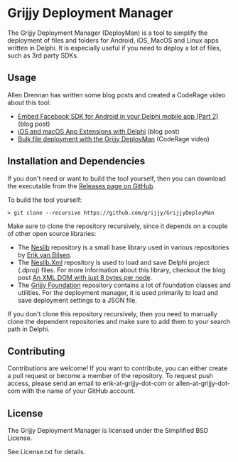 # Grijjy Deployment Manager
The Grijjy Deployment Manager (DeployMan) is a tool to simplify the deployment of files and folders for Android, iOS, MacOS and Linux apps written in Delphi. It is especially useful if you need to deploy a lot of files, such as 3rd party SDKs.

## Usage

Allen Drennan has written some blog posts and created a CodeRage video about this tool:

* [Embed Facebook SDK for Android in your Delphi mobile app (Part 2)](https://blog.grijjy.com/2017/01/30/embed-facebook-sdk-for-android-in-your-delphi-mobile-app-part-2/) (blog post)
* [iOS and macOS App Extensions with Delphi](https://blog.grijjy.com/2018/11/15/ios-and-macos-app-extensions-with-delphi/) (blog post)
* [Bulk file deployment with the Grijjy DeployMan](https://youtu.be/LL-JvYcuAzI) (CodeRage video)

## Installation and Dependencies

If you don't need or want to build the tool yourself, then you can download the executable from the [Releases page on GitHub](https://github.com/grijjy/GrijjyDeployMan/releases).

To build the tool yourself:

```shell
> git clone --recursive https://github.com/grijjy/GrijjyDeployMan
```

Make sure to clone the repository recursively, since it depends on a couple of other open source libraries:

* The [Neslib](https://github.com/neslib/Neslib) repository is a small base library used in various repositories by [Erik van Bilsen](https://github.com/neslib).
* The [Neslib.Xml](https://github.com/neslib/Neslib.Xml) repository is used to load and save Delphi project (.dproj) files. For more information about this library, checkout the blog post [An XML DOM with just 8 bytes per node](https://blog.grijjy.com/2020/10/07/an-xml-dom-with-just-8-bytes-per-node/).
* The [Grijjy Foundation](https://github.com/grijjy/GrijjyFoundation) repository contains a lot of foundation classes and utilities. For the deployment manager, it is used primarily to load and save deployment settings to a JSON file.

If you don't clone this repository recursively, then you need to manually clone the dependent repositories and make sure to add them to your search path in Delphi.

## Contributing

Contributions are welcome! If you want to contribute, you can either create a pull request or become a member of the repository. To request push access, please send an email to erik-at-grijjy-dot-com or allen-at-grijjy-dot-com with the name of your GitHub account.

## License

The Grijjy Deployment Manager is licensed under the Simplified BSD License.

See License.txt for details.
